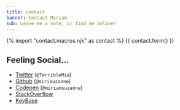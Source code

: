 ```yaml
---
title: contact
banner: Contact Miriam
sub: Leave me a note, or find me online!
---
```


{% import "contact.macros.njk" as contact %}
{{ contact.form() }}

## Feeling Social…

- [Twitter](https://twitter.com/TerribleMia) (`@TerribleMia`)
- [Github](https://github.com/mirisuzanne) (`@mirisuzanne`)
- [Codepen](https://codepen.io/miriamsuzanne/) (`@miriamsuzanne`)
- [StackOverflow](https://stackoverflow.com/users/1930386/)
- [KeyBase](https://keybase.io/mirisuzanne)
